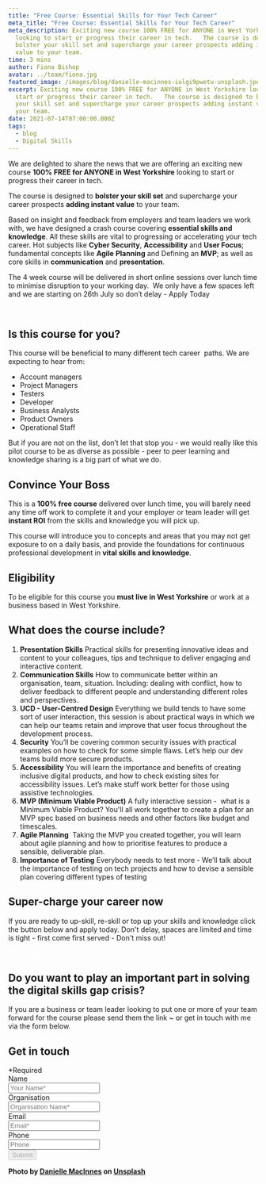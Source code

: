 ```yaml
---
title: "Free Course: Essential Skills for Your Tech Career"
meta_title: "Free Course: Essential Skills for Your Tech Career"
meta_description: Exciting new course 100% FREE for ANYONE in West Yorkshire
  looking to start or progress their career in tech.   The course is designed to
  bolster your skill set and supercharge your career prospects adding instant
  value to your team.
time: 3 mins
author: Fiona Bishop
avatar: ../team/fiona.jpg
featured_image: /images/blog/danielle-macinnes-iulgi9pwetu-unsplash.jpeg
excerpt: Exciting new course 100% FREE for ANYONE in West Yorkshire looking to
  start or progress their career in tech.   The course is designed to bolster
  your skill set and supercharge your career prospects adding instant value to
  your team.
date: 2021-07-14T07:00:00.000Z
tags:
  - blog
  - Digital Skills
---
```

We are delighted to share the news that we are offering an exciting new course **100% FREE for ANYONE in West Yorkshire** looking to start or progress their career in tech. 

The course is designed to **bolster your skill set** and supercharge your career prospects **adding instant value** to your team.

Based on insight and feedback from employers and team leaders we work with, we have designed a crash course covering **essential skills and knowledge**. All these skills are vital to progressing or accelerating your tech career. Hot subjects like **Cyber Security**, **Accessibility** and **User Focus**; fundamental concepts like **Agile** **Planning** and Defining an **MVP**; as well as core skills in **communication** and **presentation**.

The 4 week course will be delivered in short online sessions over lunch time to minimise disruption to your working day.  We only have a few spaces left and we are starting on 26th July so don’t delay - Apply Today

<a href="http://applyntc.thecodersguild.org.uk/" class="mt-auto inline-block py-2 px-4 bg-blue-200 text-white text-md font-bold font-heading rounded text-white" style="color: white">APPLY NOW <i class="align-middle ml-2 text-white fas fa-angle-right text-md leading-md" aria-hidden="true"></i></a>

## Is this course for you?

This course will be beneficial to many different tech career  paths. We are expecting to hear from:

* Account managers
* Project Managers
* Testers
* Developer
* Business Analysts
* Product Owners
* Operational Staff

But if you are not on the list, don’t let that stop you - we would really like this pilot course to be as diverse as possible - peer to peer learning and knowledge sharing is a big part of what we do.

## Convince Your Boss

This is a **100% free course** delivered over lunch time, you will barely need any time off work to complete it and your employer or team leader will get **instant ROI** from the skills and knowledge you will pick up.

This course will introduce you to concepts and areas that you may not get exposure to on a daily basis, and provide the foundations for continuous professional development in **vital skills and knowledge**. 

## Eligibility

To be eligible for this course you **must live in West Yorkshire** or work at a business based in West Yorkshire. 

## What does the course include?

1. **Presentation Skills**
   Practical skills for presenting innovative ideas and content to your colleagues, tips and technique to deliver engaging and interactive content.
2. **Communication Skills**
   How to communicate better within an organisation, team, situation. Including: dealing with conflict, how to deliver feedback to different people and understanding different roles and perspectives.
3. **UCD - User-Centred Design**
   Everything we build tends to have some sort of user interaction, this session is about practical ways in which we can help our teams retain and improve that user focus throughout the development process.
4. **Security**
   You’ll be covering common security issues with practical examples on how to check for some simple flaws. Let’s help our dev teams build more secure products.
5. **Accessibility**
   You will learn the importance and benefits of creating inclusive digital products, and how to check existing sites for accessibility issues. Let’s make stuff work better for those using assistive technologies.
6. **MVP (Minimum Viable Product)**
   A fully interactive session -  what is a Minimum Viable Product? You'll all work together to create a plan for an MVP spec based on business needs and other factors like budget and timescales.
7. **Agile Planning** 
   Taking the MVP you created together, you will learn about agile planning and how to prioritise features to produce a sensible, deliverable plan. 
8. **Importance of Testing**
   Everybody needs to test more - We’ll talk about the importance of testing on tech projects and how to devise a sensible plan covering different types of testing

## Super-charge your career now

If you are ready to up-skill, re-skill or top up your skills and knowledge click the button below and apply today. Don't delay, spaces are limited and time is tight - first come first served - Don't miss out!

<a href="http://applyntc.thecodersguild.org.uk/" class="mt-auto inline-block py-2 px-4 bg-blue-200 text-white text-md font-bold font-heading rounded text-white" style="color: white">APPLY NOW <i class="align-middle ml-2 text-white fas fa-angle-right text-md leading-md" aria-hidden="true"></i></a>

## Do you want to play an important part in solving the digital skills gap crisis?

If you are a business or team leader looking to put one or more of your team forward for the course please send them the link ~ or get in touch with me via the form below.

<div class="overflow-hidden md:max-w-xs md:mx-auto" id="pledge">
  <div>
    <h2 class="leading-3xl text-2xl">Get in touch</h2>
  </div>
  <form  method="POST" action="https://formspree.io/f/mzbkjqly" id="contact-form" class="relative">
    <div class="required-pop-up absolute text-red-100 w-full text-xs leading-xs text-right mb-2 hidden">*Required</div>
    <div>
      <div class="mb-4">
        <label for="full_name" class="sr-only">Name</label>
        <div class="relative">
          <input id="name" name="name" type="text" class="form-input-field rounded block w-full py-2 px-3 border-1 placeholder-black required" placeholder="Your Name*" maxlength="50" required/>
        </div>
      </div>
      <div class="mb-4">
        <label for="org"  class="sr-only">Organisation</label>
        <div class="relative">
          <input id="org" name="org" type="text" class="form-input-field rounded block w-full py-2 px-3 border-1 placeholder-black required" placeholder="Organisation Name*" maxlength="80" />
        </div>
      </div>
      <div class="mb-4">
        <label for="email" class="sr-only">Email</label>
        <div class="relative">
          <input name="_replyto" id="email" type="email" class="form-input-field rounded block w-full py-2 px-3 border-1 placeholder-black required" placeholder="Email*" maxlength="50" data-regex="\S+@\S+\.\S+" data-valid="false" required />
          <span class="form-error text-xs leading-xs text-red-100" data-message="Please check if provided email is correct" aria-hidden="true" role="alert"></span>
        </div>
      </div>
      <div class="mb-4">
        <label for="phone" class="sr-only">Phone</label>
        <div class="relative">
          <input id="phone" class="form-input-field rounded block w-full py-2 px-3 border-1 placeholder-black" maxlength="14" placeholder="Phone" />
        </div>
      </div>
    <div>
      <button type="submit" id="submit" class="contact-btn rounded font-heading font-bold w-full block py-2 px-6 border border-transparent text-white bg-blue-200 hover:bg-blue-100 focus:bg-blue-100 active:bg-blue-100 transition duration-150 ease-in-out" disabled>
        Submit
      </button>
    </div>
  </form>
</div>

**Photo by [Danielle MacInnes](https://unsplash.com/@dsmacinnes?utm_source=unsplash&utm_medium=referral&utm_content=creditCopyText) on [Unsplash](https://unsplash.com/s/photos/career?utm_source=unsplash&utm_medium=referral&utm_content=creditCopyText)**